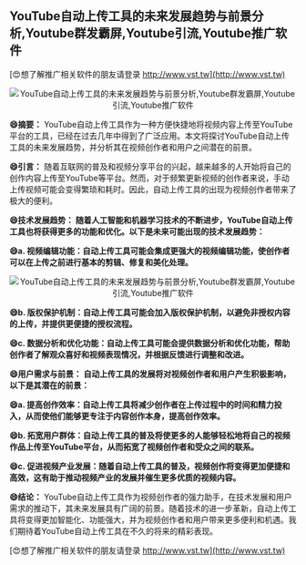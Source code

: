 ## **YouTube自动上传工具的未来发展趋势与前景分析,Youtube群发霸屏,Youtube引流,Youtube推广软件**

[😍想了解推广相关软件的朋友请登录 http://www.vst.tw](http://www.vst.tw)

 <center><img src="https://vst.tw/MP4/tuiguang/png/1.png" alt="YouTube自动上传工具的未来发展趋势与前景分析,Youtube群发霸屏,Youtube引流,Youtube推广软件"></center>

**😄摘要：**
YouTube自动上传工具作为一种方便快捷地将视频内容上传至YouTube平台的工具，已经在过去几年中得到了广泛应用。本文将探讨YouTube自动上传工具的未来发展趋势，并分析其在视频创作者和用户之间潜在的前景。

**😄引言：**
随着互联网的普及和视频分享平台的兴起，越来越多的人开始将自己的创作内容上传至YouTube等平台。然而，对于频繁更新视频的创作者来说，手动上传视频可能会变得繁琐和耗时。因此，自动上传工具的出现为视频创作者带来了极大的便利。

**😄技术发展趋势： 随着人工智能和机器学习技术的不断进步，YouTube自动上传工具也将获得更多的功能和优化。以下是未来可能出现的技术发展趋势：**

**😄a. 视频编辑功能：自动上传工具可能会集成更强大的视频编辑功能，使创作者可以在上传之前进行基本的剪辑、修复和美化处理。**

 <center><img src="https://vst.tw/MP4/tuiguang/png/4.png" alt="YouTube自动上传工具的未来发展趋势与前景分析,Youtube群发霸屏,Youtube引流,Youtube推广软件"></center>

**😄b. 版权保护机制：自动上传工具可能会加入版权保护机制，以避免非授权内容的上传，并提供更便捷的授权流程。**

**😄c. 数据分析和优化功能：自动上传工具可能会提供数据分析和优化功能，帮助创作者了解观众喜好和视频表现情况，并根据反馈进行调整和改进。**

**😄用户需求与前景： 自动上传工具的发展将对视频创作者和用户产生积极影响，以下是其潜在的前景：**

**😄a. 提高创作效率：自动上传工具将减少创作者在上传过程中的时间和精力投入，从而使他们能够更专注于内容创作本身，提高创作效率。**

**😄b. 拓宽用户群体：自动上传工具的普及将使更多的人能够轻松地将自己的视频作品上传至YouTube平台，从而拓宽了视频创作者和受众之间的联系。**

**😄c. 促进视频产业发展：随着自动上传工具的普及，视频创作将变得更加便捷和高效，这有助于推动视频产业的发展并催生更多优质的视频内容。**

**😄结论：**
YouTube自动上传工具作为视频创作者的强力助手，在技术发展和用户需求的推动下，其未来发展具有广阔的前景。随着技术的进一步革新，自动上传工具将变得更加智能化、功能强大，并为视频创作者和用户带来更多便利和机遇。我们期待着YouTube自动上传工具在不久的将来的精彩表现。

[😍想了解推广相关软件的朋友请登录 http://www.vst.tw](http://www.vst.tw)



